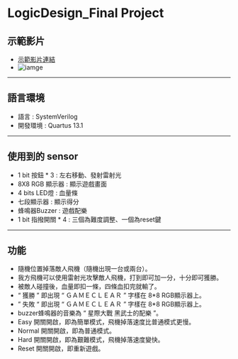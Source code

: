 # LogicDesign_Final Project
## 示範影片
* [示範影片連結](https://youtu.be/JTiczNOaXB0)
* ![iamge](https://github.com/LCH030/LogicDesign_Final/blob/main/pic.png)
---

## 語言環境
* 語言 : SystemVerilog
* 開發環境 : Quartus 13.1

---

## 使用到的 sensor
* 1 bit 按鈕 * 3 : 左右移動、發射雷射光
* 8X8 RGB 顯示器 : 顯示遊戲畫面
* 4 bits LED燈 : 血量條
* 七段顯示器 : 顯示得分
* 蜂鳴器Buzzer : 遊戲配樂
* 1 bit 指撥開關 * 4 : 三個為難度調整、一個為reset鍵

---

## 功能
* 隨機位置掉落敵人飛機（隨機出現一台或兩台）。
* 我方飛機可以使用雷射光攻擊敵人飛機，打到即可加一分，十分即可獲勝。
* 被敵人碰撞後，血量即扣一條，四條血扣完就輸了。
* “ 獲勝 ” 即出現 “ ＧＡＭＥＣＬＥＡＲ ” 字樣在 8*8 RGB顯示器上。
* ” 失敗 “ 即出現 “ ＧＡＭＥＣＬＥＡＲ ” 字樣在 8*8 RGB顯示器上。
* buzzer蜂鳴器的音樂為 “ 星際大戰 黑武士的配樂 ”。
* Easy 開關開啟，即為簡單模式，飛機掉落速度比普通模式更慢。
* Normal 開關開啟，即為普通模式。
* Hard 開關開啟，即為艱難模式，飛機掉落速度變快。
* Reset 開關開啟，即重新遊戲。

